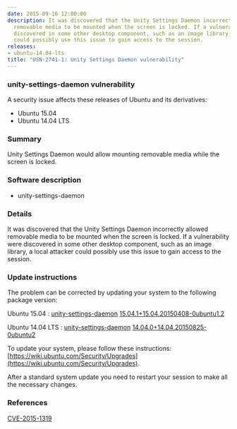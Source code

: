 ```yaml
---
date: 2015-09-16 12:00:00
description: It was discovered that the Unity Settings Daemon incorrectly allowed
  removable media to be mounted when the screen is locked. If a vulnerability were
  discovered in some other desktop component, such as an image library, a local attacker
  could possibly use this issue to gain access to the session.
releases:
- ubuntu-14.04-lts
title: "USN-2741-1: Unity Settings Daemon vulnerability"
---
```


### unity-settings-daemon vulnerability

A security issue affects these releases of Ubuntu and its derivatives:

* Ubuntu 15.04
* Ubuntu 14.04 LTS

### Summary

Unity Settings Daemon would allow mounting removable media while the screen is locked.

### Software description

* unity-settings-daemon 

### Details

It was discovered that the Unity Settings Daemon incorrectly allowed removable media to be mounted when the screen is locked. If a vulnerability were discovered in some other desktop component, such as an image library, a local attacker could possibly use this issue to gain access to the session. 

### Update instructions

The problem can be corrected by updating your system to the following package version:

Ubuntu 15.04
 : [unity-settings-daemon](https://launchpad.net/ubuntu/+source/unity-settings-daemon) <span> [15.04.1+15.04.20150408-0ubuntu1.2](https://launchpad.net/ubuntu/+source/unity-settings-daemon/15.04.1+15.04.20150408-0ubuntu1.2) </span> 

Ubuntu 14.04 LTS
 : [unity-settings-daemon](https://launchpad.net/ubuntu/+source/unity-settings-daemon) <span> [14.04.0+14.04.20150825-0ubuntu2](https://launchpad.net/ubuntu/+source/unity-settings-daemon/14.04.0+14.04.20150825-0ubuntu2) </span> 

To update your system, please follow these instructions: [https://wiki.ubuntu.com/Security/Upgrades](https://wiki.ubuntu.com/Security/Upgrades).

After a standard system update you need to restart your session to make all the necessary changes. 

### References

 [CVE-2015-1319](http://people.ubuntu.com/~ubuntu-security/cve/CVE-2015-1319)
